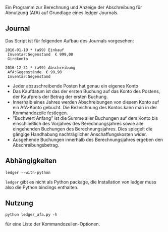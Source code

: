 Ein Programm zur Berechnung und Anzeige der Abschreibung für Abnutzung (AfA)
auf Grundlage eines ledger Journals.

## Journal

Das Script ist für folgenden Aufbau des Journals vorgesehen:

	2016-01-19 * (a99) Einkauf
	 Inventar:Gegenstand  € 999,00
	 Girokonto

	2016-12-31 * (a99) Abschreibung
	 AfA:Gegenstände  € 99,90
	 Inventar:Gegenstand

- Jeder abzuschreibende Posten hat genau ein eigenes Konto
- Das Kaufdatum ist das der ersten Buchung auf das Konto des Postens,
  der Kaufpreis der Betrag der ersten Buchung.
- Innerhalb eines Jahres werden Abschreibungen von diesem Konto auf
  ein AfA-Konto gebucht. Die Bezeichnung des Kontos kann man in der
  Kommandozeile festlegen.
- "Buchwert Anfang" ist die Summe aller Buchungen auf dem Konto bis
  einschließlich des Vorjahres des Berechnungsjahres sowie alle eingehenden
  Buchungen des Berechnungsjahres. Dies spiegelt die gängige Handhabung
  nachträglicher Anschaffungskosten wider.
- Ausgehende Buchungen innerhalb des Berechnungsjahres ergeben den
  Abschreibungsbetrag.

## Abhängigkeiten

	ledger --with-python

`ledger` gibt es nicht als Python package, die Installation von ledger muss also die Python bindings enthalten.

## Nutzung

	python ledger_afa.py -h

für eine Liste der Kommandozeilen-Optionen.